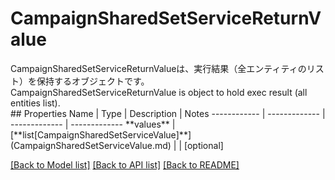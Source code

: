 # CampaignSharedSetServiceReturnValue

<div lang=\"ja\">CampaignSharedSetServiceReturnValueは、実行結果（全エンティティのリスト）を保持するオブジェクトです。</div> <div lang=\"en\">CampaignSharedSetServiceReturnValue is object to hold exec result (all entities list).</div> 
## Properties
Name | Type | Description | Notes
------------ | ------------- | ------------- | -------------
**values** | [**list[CampaignSharedSetServiceValue]**](CampaignSharedSetServiceValue.md) |  | [optional] 

[[Back to Model list]](../README.md#documentation-for-models) [[Back to API list]](../README.md#documentation-for-api-endpoints) [[Back to README]](../README.md)



